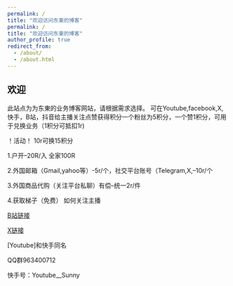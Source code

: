 ```yaml
---
permalink: /
title: "欢迎访问东東的博客"
permalink: /
title: "欢迎访问东東的博客"
author_profile: true
redirect_from: 
  - /about/
  - /about.html
---
```


## 欢迎



此站点为为东東的业务博客网站，请根据需求选择。 可在Youtube,facebook,X,快手，B站，抖音给主播关注点赞获得积分一个粉丝为5积分，一个赞1积分，可用于兑换业务（1积分可抵扣1r)

！活动！
10r可换15积分
 
 1.户开–20R/入
 全家100R
  
  2.外国邮箱（Gmail,yahoo等）-5r/个，社交平台账号（Telegram,X,–10r/个 

  3.外国商品代购（关注平台私聊）有偿–统一2r/件
 
  4.获取梯子（免费）
如何关注主播

[B站链接](https://space.bilibili.com/3546597388454167?spm_id_from=333.1007.0.0)

[X链接](https://x.com/zhouyijun186128)

[Youtube]和快手同名


QQ群963400712

快手号：Youtube__Sunny

